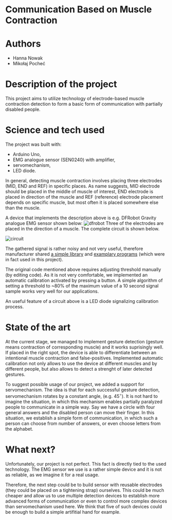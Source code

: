 # Communication Based on Muscle Contraction
# Authors 
- Hanna Nowak
- Mikołaj Pocheć
# Description of the project 
This project aims to utilize technology of electrode-based muscle contraction detection to form a basic form of communication with partially disabled people.
# Science and tech used 
The project was built with:
- Arduino Uno,
- EMG analogue sensor (SEN0240) with amplifier,
- servomechanism,
- LED diode.

In general, detecting muscle contraction involves placing three electrodes (MID, END and REF) in specific places. As name suggests, MID electrode should be placed in the middle of muscle of interest, END electrode is placed in direction of the muscle and REF (reference) electrode placement depends on specific muscle, but most often it is placed somewhere else than the muscle.

A device that implements the description above is e.g. DFRobot Gravity analogue EMG sensor shown below:
![dfrobot](https://github.com/ComplexityGarage/ExemplaryProject4/assets/86022023/78845ea4-7286-4cdb-b9a1-3f83f1af4bf9)
Three of the electrodes are placed in the direction of a muscle. The complete circuit is shown below.

![circuit](https://github.com/ComplexityGarage/ExemplaryProject4/assets/86022023/e43ae1e7-e508-43a6-a1de-3684a254e199)

The gathered signal is rather noisy and not very useful, therefore manufacturer shared [a simple library](https://codeload.github.com/yuyouliang/EMG_Filter/zip/master) and [examplary programs](https://wiki.dfrobot.com/Analog_EMG_Sensor_by_OYMotion_SKU_SEN0240) (which were in fact used in this project).

The original code mentioned above requires adjusting threshold manually (by editing code). As it is not very comfortable, we implemented an automatic calibration activated by pressing a button. A simple algorithm of setting a threshold to ~80% of the maximum value of a 10 second signal sample works very well for our applications.

An useful feature of a circuit above is a LED diode signalizing calibration process.

# State of the art 
At the current stage, we managed to implement gesture detection (gesture means contraction of corresponding muscle) and it works suprisingly well. If placed in the right spot, the device is able to differentiate between an intentional muscle contraction and false-positives. Implemented automatic calibration not only allows to use the device at different muscles and by different people, but also allows to detect a strenght of later detected gestures. 

To suggest possible usage of our project, we added a support for servomechanism. 
The idea is that for each successful gesture detection, servomechanism rotates by a constant angle, (e.g. $45^\circ$). It is not hard to imagine the situation, in which this mechanism enables partially paralyzed people to communicate in a simple way. Say we have a circle with four general answers and the disabled person can move their finger. In this situation, we establish a simple form of communication, in which such a person can choose from number of answers, or even choose letters from the alphabet.

# What next?
Unfortunately, our project is not perfect. This fact is directly tied to the used technology. The EMG sensor we use is a rather simple device and it is not as reliable, as we imagine it for a real usage. 

Therefore, the next step could be to build sensor with reusable electrodes (they could be placed on a tightening strap) ourselves. This could be much cheaper and allow us to use multiple detection devices to establish more advanced forms of communication or even to control more complex devices than servomechanism used here. We think that five of such devices could be enough to build a simple artifitial hand for example.
